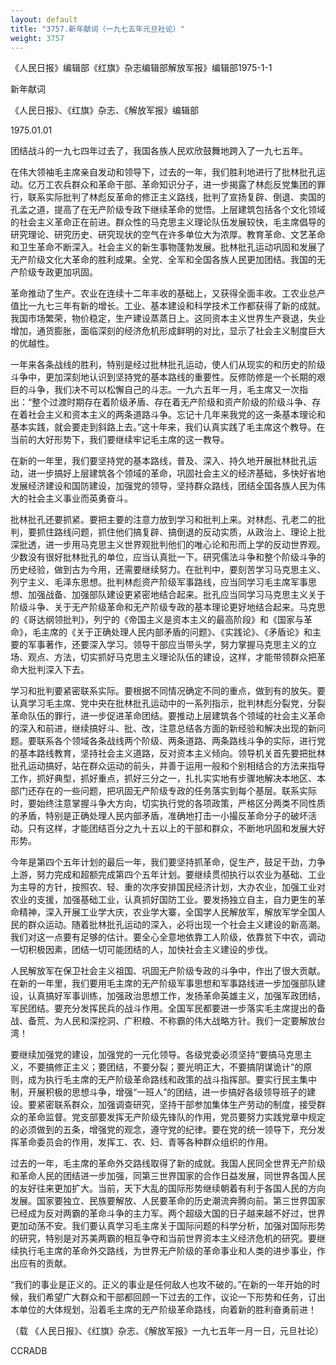 ```yaml
---
layout: default
title: "3757.新年献词（一九七五年元旦社论）"
weight: 3757
---
```


《人民日报》编辑部《红旗》杂志编辑部解放军报》编辑部1975-1-1

新年献词

《人民日报》、《红旗》杂志、《解放军报》编辑部

1975.01.01

团结战斗的一九七四年过去了，我国各族人民欢欣鼓舞地跨入了一九七五年。

在伟大领袖毛主席亲自发动和领导下，过去的一年，我们胜利地进行了批林批孔运动。亿万工农兵群众和革命干部、革命知识分子，进一步揭露了林彪反党集团的罪行，联系实际批判了林彪反革命的修正主义路线，批判了宣扬复辟、倒退、卖国的孔孟之道，提高了在无产阶级专政下继续革命的觉悟。上层建筑包括各个文化领域的社会主义革命正在前进。群众性的马克思主义理论队伍发展较快，毛主席倡导的研究理论、研究历史、研究现状的空气在许多单位大为浓厚。教育革命、文艺革命和卫生革命不断深入。社会主义的新生事物蓬勃发展。批林批孔运动巩固和发展了无产阶级文化大革命的胜利成果。全党、全军和全国各族人民更加团结。我国的无产阶级专政更加巩固。

革命推动了生产。农业在连续十二年丰收的基础上，又获得全面丰收。工农业总产值比一九七三年有新的增长。工业、基本建设和科学技术工作都获得了新的成就。我国市场繁荣，物价稳定，生产建设蒸蒸日上。这同资本主义世界生产衰退，失业增加，通货膨胀，面临深刻的经济危机形成鲜明的对比，显示了社会主义制度巨大的优越性。

一年来各条战线的胜利，特别是经过批林批孔运动，使人们从现实的和历史的阶级斗争中，更加深刻地认识到坚持党的基本路线的重要性。反修防修是一个长期的艰巨的斗争，我们决不可以松懈自己的斗志。一九六五年一月，毛主席又一次指出：“整个过渡时期存在着阶级矛盾、存在着无产阶级和资产阶级的阶级斗争、存在着社会主义和资本主义的两条道路斗争。忘记十几年来我党的这一条基本理论和基本实践，就会要走到斜路上去。”这十年来，我们认真实践了毛主席这个教导。在当前的大好形势下，我们要继续牢记毛主席的这一教导。

在新的一年里，我们要坚持党的基本路线，普及、深入、持久地开展批林批孔运动，进一步搞好上层建筑各个领域的革命，巩固社会主义的经济基础，多快好省地发展经济建设和国防建设，加强党的领导，坚持群众路线，团结全国各族人民为伟大的社会主义事业而英勇奋斗。

批林批孔还要抓紧。要把主要的注意力放到学习和批判上来。对林彪、孔老二的批判，要抓住路线问题，抓住他们搞复辟、搞倒退的反动实质，从政治上、理论上批深批透，进一步用马克思主义世界观批判他们的唯心论和形而上学的反动世界观。少数没有很好批林批孔的单位，应当认真批一下。研究儒法斗争和整个阶级斗争的历史经验，做到古为今用，还需要继续努力。在批判中，要刻苦学习马克思主义、列宁主义、毛泽东思想。批判林彪资产阶级军事路线，应当同学习毛主席军事思想、加强战备、加强部队建设更紧密地结合起来。批孔应当同学习马克思主义关于阶级斗争、关于无产阶级革命和无产阶级专政的基本理论更好地结合起来。马克思的《哥达纲领批判》，列宁的《帝国主义是资本主义的最高阶段》和《国家与革命》，毛主席的《关于正确处理人民内部矛盾的问题》、《实践论》、《矛盾论》和主要的军事著作，还要深入学习。领导干部应当带头学，努力掌握马克思主义的立场、观点、方法，切实抓好马克思主义理论队伍的建设，这样，才能带领群众把革命大批判深入下去。

学习和批判要紧密联系实际。要根据不同情况确定不同的重点，做到有的放矢。要认真学习毛主席、党中央在批林批孔运动中的一系列指示，批判林彪分裂党，分裂革命队伍的罪行，进一步促进革命团结。要推动上层建筑各个领域的社会主义革命的深入和前进，继续搞好斗、批、改，注意总结各方面的新经验和解决出现的新问题。要联系各个领域各条战线两个阶级、两条道路、两条路线斗争的实际，进行党的基本路线教育，坚持社会主义道路，反对资本主义倾向。领导机关首先要把批林批孔运动搞好，站在群众运动的前头，并善于运用一般和个别相结合的方法来指导工作，抓好典型，抓好重点，抓好三分之一，扎扎实实地有步骤地解决本地区、本部门还存在的一些问题，把巩固无产阶级专政的任务落实到每个基层。联系实际时，要始终注意掌握斗争大方向，切实执行党的各项政策，严格区分两类不同性质的矛盾，特别是正确处理人民内部矛盾，准确地打击一小撮反革命分子的破坏活动。只有这样，才能团结百分之九十五以上的干部和群众，不断地巩固和发展大好形势。

今年是第四个五年计划的最后一年，我们要坚持抓革命，促生产，鼓足干劲，力争上游，努力完成和超额完成第四个五年计划。要继续贯彻执行以农业为基础、工业为主导的方针，按照农、轻、重的次序安排国民经济计划，大办农业，加强工业对农业的支援，加强基础工业，认真抓好国防工业。要发扬独立自主，自力更生的革命精神，深入开展工业学大庆，农业学大寨，全国学人民解放军，解放军学全国人民的群众运动。随着批林批孔运动的深入，必将出现一个社会主义建设的新高潮。我们对这一点要有足够的估计。要全心全意地依靠工人阶级，依靠贫下中农，调动一切积极因素，团结一切可能团结的人，加快社会主义建设的步伐。

人民解放军在保卫社会主义祖国、巩固无产阶级专政的斗争中，作出了很大贡献。在新的一年里，我们要用毛主席的无产阶级军事思想和军事路线进一步加强部队建设，认真搞好军事训练，加强政治思想工作，发扬革命英雄主义，加强军政团结，军民团结。要充分发挥民兵的战斗作用。全国军民都要进一步落实毛主席提出的备战、备荒、为人民和深挖洞、广积粮、不称霸的伟大战略方针。我们一定要解放台湾！

要继续加强党的建设，加强党的一元化领导。各级党委必须坚持“要搞马克思主义，不要搞修正主义；要团结，不要分裂；要光明正大，不要搞阴谋诡计”的原则，成为执行毛主席的无产阶级革命路线和政策的战斗指挥部。要实行民主集中制，开展积极的思想斗争，增强“一班人”的团结，进一步搞好各级领导班子的建设。要紧密联系群众，加强调查研究，坚持干部参加集体生产劳动的制度，接受群众的革命监督。党支部要发挥无产阶级先锋队的作用，党员要努力实践党章中规定的必须做到的五条，增强党的观念，遵守党的纪律。要在党的统一领导下，充分发挥革命委员会的作用，发挥工、农、妇、青等各种群众组织的作用。

过去的一年，毛主席的革命外交路线取得了新的成就。我国人民同全世界无产阶级和革命人民的团结进一步加强，同第三世界国家的合作日益发展，同世界各国人民的友好往来更加扩大。当前，天下大乱的国际形势继续朝着有利于各国人民的方向发展。国家要独立、民族要解放、人民要革命的历史潮流奔腾向前。第三世界国家已经成为反对两霸的革命斗争的主力军。两个超级大国的日子越来越不好过，世界更加动荡不安。我们要认真学习毛主席关于国际问题的科学分析，加强对国际形势的研究，特别是对苏美两霸的相互争夺和当前世界资本主义经济危机的研究。要继续执行毛主席的革命外交路线，为世界无产阶级的革命事业和人类的进步事业，作出应有的贡献。

“我们的事业是正义的。正义的事业是任何敌人也攻不破的。”在新的一年开始的时候，我们希望广大群众和干部都回顾一下过去的工作，议论一下形势和任务，订出本单位的大体规划，沿着毛主席的无产阶级革命路线，向着新的胜利奋勇前进！

（载 《人民日报》、《红旗》杂志、《解放军报》一九七五年一月一日，元旦社论）

CCRADB


